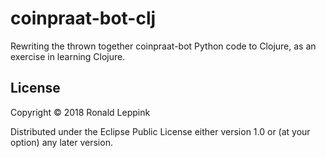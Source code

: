 # coinpraat-bot-clj

Rewriting the thrown together coinpraat-bot Python code to Clojure, as an
exercise in learning Clojure.

## License

Copyright © 2018 Ronald Leppink

Distributed under the Eclipse Public License either version 1.0 or (at
your option) any later version.
